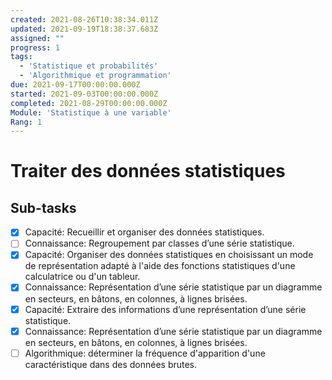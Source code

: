 ```yaml
---
created: 2021-08-26T10:38:34.011Z
updated: 2021-09-19T18:38:37.683Z
assigned: ""
progress: 1
tags:
  - 'Statistique et probabilités'
  - 'Algorithmique et programmation'
due: 2021-09-17T00:00:00.000Z
started: 2021-09-03T00:00:00.000Z
completed: 2021-08-29T00:00:00.000Z
Module: 'Statistique à une variable'
Rang: 1
---
```


# Traiter des données statistiques

## Sub-tasks

- [x] Capacité: Recueillir et organiser des données statistiques.
- [ ] Connaissance: Regroupement par classes d’une série statistique.
- [x] Capacité: Organiser des données statistiques en choisissant un mode de représentation adapté à l'aide des fonctions statistiques d'une calculatrice ou d'un tableur.
- [x] Connaissance: Représentation d’une série statistique par un diagramme en secteurs, en bâtons, en colonnes, à lignes brisées.
- [x] Capacité: Extraire des informations d’une représentation d’une série statistique.
- [x] Connaissance: Représentation d’une série statistique par un diagramme en secteurs, en bâtons, en colonnes, à lignes brisées.
- [ ] Algorithmique: déterminer la fréquence d'apparition d'une caractéristique dans des données brutes.
